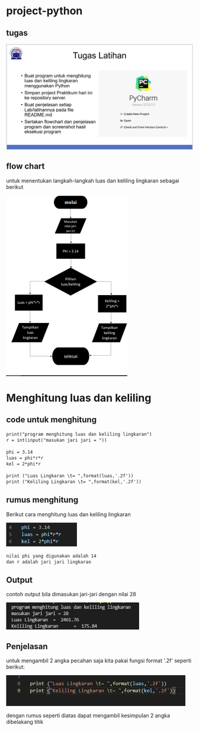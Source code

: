 # project-python
## tugas

![img](gambar/tugas.png)

## flow chart

untuk menentukan langkah-langkah luas dan keliling lingkaran sebagai berikut

![img](gambar/flowchart.png)


# Menghitung luas dan keliling 
## code untuk menghitung 

    print("program menghitung luas dan keliling lingkaran")
    r = int(input("masukan jari jari = "))

    phi = 3.14
    luas = phi*r*r
    kel = 2*phi*r

    print ("Luas Lingkaran \t= ",format(luas,'.2f'))
    print ("Keliling Lingkaran \t= ",format(kel,'.2f'))

## rumus menghitung
Berikut cara menghitung luas dan keliling lingkaran

![img](gambar/rumus.png)

    nilai phi yang digunakan adalah 14 
    dan r adalah jari jari lingkaran

## Output
contoh output  bila dimasukan jari-jari dengan nilai 28

![img](gambar/output.png)

## Penjelasan 
untuk mengambil 2 angka pecahan saja kita pakai fungsi format '.2f' seperti berikut:

![img](gambar/penjelasan.png)

dengan rumus seperti diatas dapat mengambil kesimpulan 2 angka dibelakang titik
